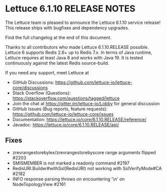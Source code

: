 Lettuce 6.1.10 RELEASE NOTES
==============================

The Lettuce team is pleased to announce the Lettuce 6.1.10 service release!
This release ships with bugfixes and dependency upgrades.

Find the full changelog at the end of this document.

Thanks to all contributors who made Lettuce 6.1.10.RELEASE possible. Lettuce 6 supports
Redis 2.6+ up to Redis 7.x. In terms of Java runtime, Lettuce requires at least Java 8 and
works with Java 19. It is tested continuously against the latest Redis source-build.

If you need any support, meet Lettuce at

* GitHub Discussions: https://github.com/lettuce-io/lettuce-core/discussions
* Stack Overflow (Questions): https://stackoverflow.com/questions/tagged/lettuce
* Join the chat at https://gitter.im/lettuce-io/Lobby for general discussion
* GitHub Issues (Bug reports, feature
  requests): https://github.com/lettuce-io/lettuce-core/issues
* Documentation: https://lettuce.io/core/6.1.10.RELEASE/reference/
* Javadoc: https://lettuce.io/core/6.1.10.RELEASE/api/

Fixes
-----

* zrevrangestorebylex/zrevrangestorebyscore range arguments flipped #2203
* SMISMEMBER is not marked a readonly command #2197
* RedisURI.Builder#withSsl(RedisURI) not working with SslVerifyMode#CA #2182
* INFO response parsing throws on encountering '\n' on NodeTopologyView #2161
